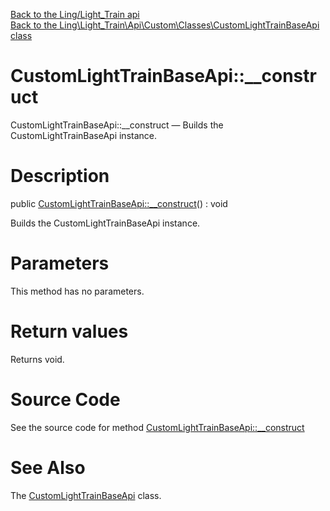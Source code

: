 [Back to the Ling/Light_Train api](https://github.com/lingtalfi/Light_Train/blob/master/doc/api/Ling/Light_Train.md)<br>
[Back to the Ling\Light_Train\Api\Custom\Classes\CustomLightTrainBaseApi class](https://github.com/lingtalfi/Light_Train/blob/master/doc/api/Ling/Light_Train/Api/Custom/Classes/CustomLightTrainBaseApi.md)


CustomLightTrainBaseApi::__construct
================



CustomLightTrainBaseApi::__construct — Builds the CustomLightTrainBaseApi instance.




Description
================


public [CustomLightTrainBaseApi::__construct](https://github.com/lingtalfi/Light_Train/blob/master/doc/api/Ling/Light_Train/Api/Custom/Classes/CustomLightTrainBaseApi/__construct.md)() : void




Builds the CustomLightTrainBaseApi instance.




Parameters
================

This method has no parameters.


Return values
================

Returns void.








Source Code
===========
See the source code for method [CustomLightTrainBaseApi::__construct](https://github.com/lingtalfi/Light_Train/blob/master/Api/Custom/Classes/CustomLightTrainBaseApi.php#L21-L24)


See Also
================

The [CustomLightTrainBaseApi](https://github.com/lingtalfi/Light_Train/blob/master/doc/api/Ling/Light_Train/Api/Custom/Classes/CustomLightTrainBaseApi.md) class.



